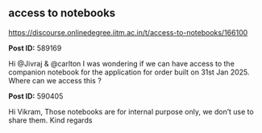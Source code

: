 ## access to notebooks
https://discourse.onlinedegree.iitm.ac.in/t/access-to-notebooks/166100


**Post ID:** 589169

Hi @Jivraj & @carlton
I was wondering if we can have access to the companion notebook for the application for order built on 31st Jan 2025. Where can we access this ?

**Post ID:** 590405

Hi Vikram,
Those notebooks are for internal purpose only, we don’t use to share them.
Kind regards
